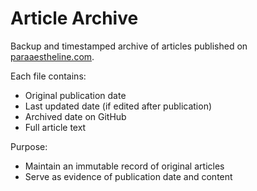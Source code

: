 # Article Archive

Backup and timestamped archive of articles published on [paraaestheline.com](https://paraaestheline.com).

Each file contains:
- Original publication date
- Last updated date (if edited after publication)
- Archived date on GitHub
- Full article text

Purpose:
- Maintain an immutable record of original articles
- Serve as evidence of publication date and content
